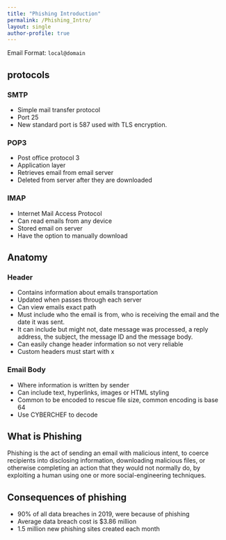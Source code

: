 ```yaml
---
title: "Phishing Introduction"
permalink: /Phishing_Intro/
layout: single
author-profile: true
---
```


Email Format:
`local@domain`

## protocols
 
### SMTP
- Simple mail transfer protocol
- Port 25
- New standard port is 587 used with TLS encryption.

### POP3
- Post office protocol 3
- Application layer
- Retrieves email from email server
- Deleted from server after they are downloaded

### IMAP
- Internet Mail Access Protocol
- Can read emails from any device
- Stored email on server
- Have the option to manually download

## Anatomy
### Header
- Contains information about emails transportation
- Updated when passes through each server
- Can view emails exact path
- Must include who the email is from, who is receiving the email and the date it was sent.
- It can include but might not, date message was processed, a reply address, the subject, the message ID and the message body.
- Can easily change header information so not very reliable
- Custom headers must start with x

### Email Body
- Where information is written by sender
- Can include text, hyperlinks, images or HTML styling
- Common to be encoded to rescue file size, common encoding is base 64
- Use CYBERCHEF to decode

## What is Phishing
Phishing is the act of sending an email with malicious intent, to coerce recipients into disclosing information, downloading malicious files, or otherwise completing an action that they would not normally do, by exploiting a human using one or more social-engineering techniques.

## Consequences of phishing
- 90% of all data breaches in 2019, were because of phishing
- Average data breach cost is $3.86 million
- 1.5 million new phishing sites created each month

